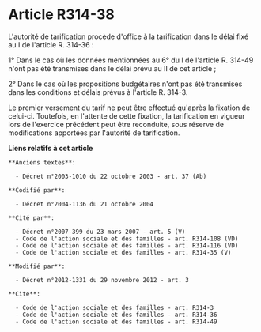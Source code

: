 # Article R314-38

L'autorité de tarification procède d'office à la tarification dans le délai fixé au I de l'article R. 314-36 : 

1° Dans le cas où les données mentionnées au 6° du I de l'article R. 314-49 n'ont pas été transmises dans le délai prévu au
II de cet article ; 

2° Dans le cas où les propositions budgétaires n'ont pas été transmises dans les conditions et délais prévus à l'article R.
314-3. 

Le premier versement du tarif ne peut être effectué qu'après la fixation de celui-ci. Toutefois, en l'attente de cette
fixation, la tarification en vigueur lors de l'exercice précédent peut être reconduite, sous réserve de modifications
apportées par l'autorité de tarification.

**Liens relatifs à cet article**

	**Anciens textes**:

	  - Décret n°2003-1010 du 22 octobre 2003 - art. 37 (Ab)

	**Codifié par**:

	  - Décret n°2004-1136 du 21 octobre 2004

	**Cité par**:

	  - Décret n°2007-399 du 23 mars 2007 - art. 5 (V)
	  - Code de l'action sociale et des familles - art. R314-108 (VD)
	  - Code de l'action sociale et des familles - art. R314-116 (VD)
	  - Code de l'action sociale et des familles - art. R314-35 (V)

	**Modifié par**:

	  - Décret n°2012-1331 du 29 novembre 2012 - art. 3

	**Cite**:

	  - Code de l'action sociale et des familles - art. R314-3
	  - Code de l'action sociale et des familles - art. R314-36
	  - Code de l'action sociale et des familles - art. R314-49
